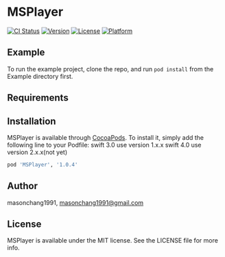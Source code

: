 # MSPlayer

[![CI Status](http://img.shields.io/travis/masonchang1991/MSPlayer.svg?style=flat)](https://travis-ci.org/masonchang1991/MSPlayer)
[![Version](https://img.shields.io/cocoapods/v/MSPlayer.svg?style=flat)](http://cocoapods.org/pods/MSPlayer)
[![License](https://img.shields.io/cocoapods/l/MSPlayer.svg?style=flat)](http://cocoapods.org/pods/MSPlayer)
[![Platform](https://img.shields.io/cocoapods/p/MSPlayer.svg?style=flat)](http://cocoapods.org/pods/MSPlayer)

## Example

To run the example project, clone the repo, and run `pod install` from the Example directory first.

## Requirements

## Installation

MSPlayer is available through [CocoaPods](http://cocoapods.org). To install
it, simply add the following line to your Podfile:
swift 3.0 use version 1.x.x
swift 4.0 use version 2.x.x(not yet)
```ruby
pod 'MSPlayer', '1.0.4'
```

## Author

masonchang1991, masonchang1991@gmail.com

## License

MSPlayer is available under the MIT license. See the LICENSE file for more info.
